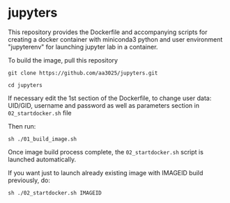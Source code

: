 # jupyters

This repository provides the Dockerfile and accompanying scripts for creating a docker container with miniconda3 python and user environment "jupyterenv" for launching jupyter lab in a container.

To build the image, pull this repository

`git clone https://github.com/aa3025/jupyters.git`

`cd jupyters`

If necessary edit the 1st section of the Dockerfile, to change user data: UID/GID, username and password as well as parameters section in `02_startdocker.sh` file

Then run:

`sh ./01_build_image.sh`

Once image build process complete, the `02_startdocker.sh` script is launched automatically.

If you want just to launch already existing image with IMAGEID build previously, do:

`sh ./02_startdocker.sh IMAGEID`
